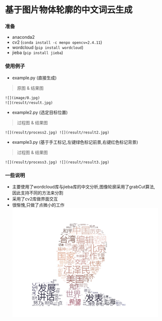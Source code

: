 # 基于图片物体轮廓的中文词云生成
### 准备
- anaconda2
- cv2 (`conda install -c menpo opencv=2.4.11`)
- wordcloud (`pip install wordcloud`)
- jieba (`pip install jieba`)

### 使用例子
- example.py (直接生成)
> 原图 & 结果图

    ![](image/0.jpg)
    ![](result/result.jpg)
- example2.py (选定目标位置)
> 过程图 & 结果图

    ![](result/process2.jpg) ![](result/result2.jpg)

- example3.py (基于手工标记,左键绿色标记前景,右键红色标记背景)
> 过程图 & 结果图

    ![](result/process3.jpg) ![](result/result3.jpg)

### 一些说明
- 主要使用了wordcloud库与jieba库的中文分析,图像轮廓采用了grabCut算法,因此支持不同的方法来分割
- 采用了cv2库做界面交互
- 很惭愧,只做了点微小的工作
![](result/result1.jpg)
